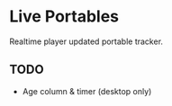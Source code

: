 Live Portables
==============

Realtime player updated portable tracker.

## TODO

* Age column & timer (desktop only)